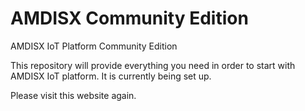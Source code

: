 # AMDISX Community Edition
AMDISX IoT Platform Community Edition

This repository will provide everything you need in order to start with AMDISX IoT platform.
It is currently being set up.

Please visit this website again.
